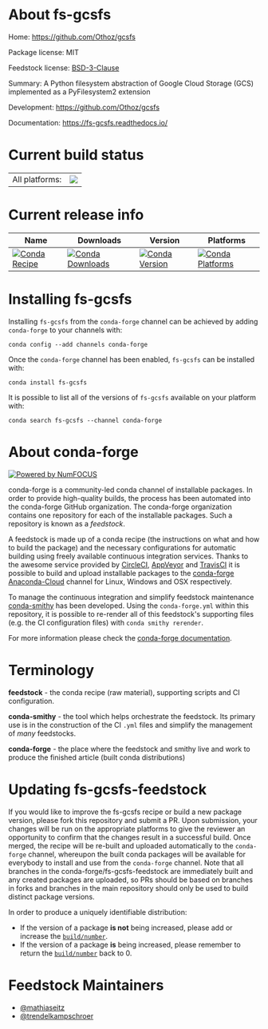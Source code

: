 About fs-gcsfs
==============

Home: https://github.com/Othoz/gcsfs

Package license: MIT

Feedstock license: [BSD-3-Clause](https://github.com/conda-forge/fs-gcsfs-feedstock/blob/master/LICENSE.txt)

Summary: A Python filesystem abstraction of Google Cloud Storage (GCS) implemented as a PyFilesystem2 extension

Development: https://github.com/Othoz/gcsfs

Documentation: https://fs-gcsfs.readthedocs.io/

Current build status
====================


<table><tr><td>All platforms:</td>
    <td>
      <a href="https://dev.azure.com/conda-forge/feedstock-builds/_build/latest?definitionId=3888&branchName=master">
        <img src="https://dev.azure.com/conda-forge/feedstock-builds/_apis/build/status/fs-gcsfs-feedstock?branchName=master">
      </a>
    </td>
  </tr>
</table>

Current release info
====================

| Name | Downloads | Version | Platforms |
| --- | --- | --- | --- |
| [![Conda Recipe](https://img.shields.io/badge/recipe-fs--gcsfs-green.svg)](https://anaconda.org/conda-forge/fs-gcsfs) | [![Conda Downloads](https://img.shields.io/conda/dn/conda-forge/fs-gcsfs.svg)](https://anaconda.org/conda-forge/fs-gcsfs) | [![Conda Version](https://img.shields.io/conda/vn/conda-forge/fs-gcsfs.svg)](https://anaconda.org/conda-forge/fs-gcsfs) | [![Conda Platforms](https://img.shields.io/conda/pn/conda-forge/fs-gcsfs.svg)](https://anaconda.org/conda-forge/fs-gcsfs) |

Installing fs-gcsfs
===================

Installing `fs-gcsfs` from the `conda-forge` channel can be achieved by adding `conda-forge` to your channels with:

```
conda config --add channels conda-forge
```

Once the `conda-forge` channel has been enabled, `fs-gcsfs` can be installed with:

```
conda install fs-gcsfs
```

It is possible to list all of the versions of `fs-gcsfs` available on your platform with:

```
conda search fs-gcsfs --channel conda-forge
```


About conda-forge
=================

[![Powered by NumFOCUS](https://img.shields.io/badge/powered%20by-NumFOCUS-orange.svg?style=flat&colorA=E1523D&colorB=007D8A)](http://numfocus.org)

conda-forge is a community-led conda channel of installable packages.
In order to provide high-quality builds, the process has been automated into the
conda-forge GitHub organization. The conda-forge organization contains one repository
for each of the installable packages. Such a repository is known as a *feedstock*.

A feedstock is made up of a conda recipe (the instructions on what and how to build
the package) and the necessary configurations for automatic building using freely
available continuous integration services. Thanks to the awesome service provided by
[CircleCI](https://circleci.com/), [AppVeyor](https://www.appveyor.com/)
and [TravisCI](https://travis-ci.com/) it is possible to build and upload installable
packages to the [conda-forge](https://anaconda.org/conda-forge)
[Anaconda-Cloud](https://anaconda.org/) channel for Linux, Windows and OSX respectively.

To manage the continuous integration and simplify feedstock maintenance
[conda-smithy](https://github.com/conda-forge/conda-smithy) has been developed.
Using the ``conda-forge.yml`` within this repository, it is possible to re-render all of
this feedstock's supporting files (e.g. the CI configuration files) with ``conda smithy rerender``.

For more information please check the [conda-forge documentation](https://conda-forge.org/docs/).

Terminology
===========

**feedstock** - the conda recipe (raw material), supporting scripts and CI configuration.

**conda-smithy** - the tool which helps orchestrate the feedstock.
                   Its primary use is in the construction of the CI ``.yml`` files
                   and simplify the management of *many* feedstocks.

**conda-forge** - the place where the feedstock and smithy live and work to
                  produce the finished article (built conda distributions)


Updating fs-gcsfs-feedstock
===========================

If you would like to improve the fs-gcsfs recipe or build a new
package version, please fork this repository and submit a PR. Upon submission,
your changes will be run on the appropriate platforms to give the reviewer an
opportunity to confirm that the changes result in a successful build. Once
merged, the recipe will be re-built and uploaded automatically to the
`conda-forge` channel, whereupon the built conda packages will be available for
everybody to install and use from the `conda-forge` channel.
Note that all branches in the conda-forge/fs-gcsfs-feedstock are
immediately built and any created packages are uploaded, so PRs should be based
on branches in forks and branches in the main repository should only be used to
build distinct package versions.

In order to produce a uniquely identifiable distribution:
 * If the version of a package **is not** being increased, please add or increase
   the [``build/number``](https://conda.io/docs/user-guide/tasks/build-packages/define-metadata.html#build-number-and-string).
 * If the version of a package **is** being increased, please remember to return
   the [``build/number``](https://conda.io/docs/user-guide/tasks/build-packages/define-metadata.html#build-number-and-string)
   back to 0.

Feedstock Maintainers
=====================

* [@mathiaseitz](https://github.com/mathiaseitz/)
* [@trendelkampschroer](https://github.com/trendelkampschroer/)

